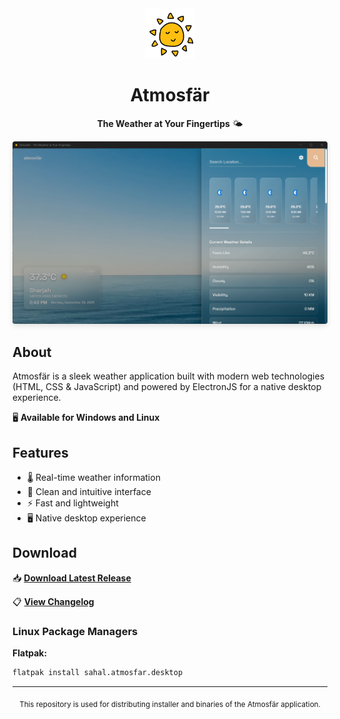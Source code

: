 <div align="center">
  <img src="./assets/icon.png" height="80" width="80" alt="Atmosfär Logo">
  
  # Atmosfär
  
  **The Weather at Your Fingertips** 🌤️
  
  <img src="./assets/AppScreenshot.png" alt="Atmosfär Screenshot" style="border-radius: 4px; box-shadow: 0 4px 8px rgba(0,0,0,0.1);">
</div>

## About

Atmosfär is a sleek weather application built with modern web technologies (HTML, CSS & JavaScript) and powered by ElectronJS for a native desktop experience.

🖥️ **Available for Windows and Linux**

## Features

- 🌡️ Real-time weather information
- 🎨 Clean and intuitive interface
- ⚡ Fast and lightweight
- 🖥️ Native desktop experience

## Download

📥 **[Download Latest Release](https://github.com/SahalMoh/AtmosfarReleases/releases/latest)**

📋 **[View Changelog](./CHANGELOG.md)**

### Linux Package Managers

**Flatpak:**
```bash
flatpak install sahal.atmosfar.desktop
```

---

<div align="center">
  <sub>This repository is used for distributing installer and binaries of the Atmosfär application.</sub>
</div>
